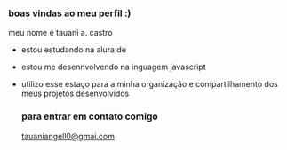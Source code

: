 ### boas vindas ao meu perfil :)

meu nome é tauani a. castro
- estou estudando na alura de
- estou me desennvolvendo na inguagem javascript
- utilizo esse estaço para a minha organização e compartilhamento dos meus projetos desenvolvidos

  ### para entrar em contato comigo

  tauaniangell0@gmai.com
